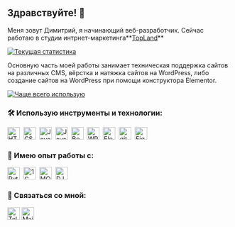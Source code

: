 ## Здравствуйте! 👋

Меня зовут Димитрий, я начинающий веб-разработчик. Сейчас работаю в студии интрнет-маркетинга**[TopLand](https://topland-rnd.ru/)**

[![Текущая статистика](https://github-readme-stats.vercel.app/api?username=DiPokemon&show_icons=true&count_private=true&hide=stars,issues,contribs&theme=buefy)](https://github.com/DiPokemon?tab=repositories)

Основную часть моей работы занимает техническая поддержка сайтов на различных CMS, вёрстка и натяжка сайтов на WordPress, либо создание сайтов на WordPress при помощи конструктора Elementor.

[![Чаще всего использую](https://github-readme-stats.vercel.app/api/top-langs/?username=DiPokemon&layout=compact&hide=html&theme=buefy)](https://github.com/DiPokemon?tab=repositories)

### :hammer_and_wrench: Использую инструменты и технологии:
<img src="https://img.shields.io/badge/HTML5-282C34?logo=html5" alt="HTML5 logo" title="HTML5" height="28" />&nbsp;
<img src="https://img.shields.io/badge/CSS3-282C34?logo=css3&logoColor=1572B6" alt="CSS3 logo" title="CSS3" height="28" />&nbsp;
<img src="https://img.shields.io/badge/JavaScript-282C34?logo=javascript" alt="JavaScript logo" title="JavaScript" height="28" />&nbsp;
<img src="https://img.shields.io/badge/PHP-282C34?logo=php" alt="JavaScript logo" title="JavaScript" height="28" />&nbsp;
<img src="https://img.shields.io/badge/Bootstrap-282C34?logo=Bootstrap" alt="Bootstrap logo" title="Bootstrap" height="28" />&nbsp;
<img src="https://img.shields.io/badge/WP-282C34?logo=wordpress" alt="WP logo" title="WP" height="28" />&nbsp;
<img src="https://img.shields.io/badge/Elementor-282C34?logo=Elementor" alt="Elementor logo" title="Elementor" height="28" />&nbsp;
<img src="https://img.shields.io/badge/git-282C34?logo=git" alt="git logo" title="git" height="28" />&nbsp;
<img src="https://img.shields.io/badge/Figma-282C34?logo=figma" alt="Figma logo" title="Figma" height="28" />&nbsp;

### 🤔 Имею опыт работы с:
<img src="https://img.shields.io/badge/Python-282C34?logo=python" alt="Python logo" title="Python" height="28" />&nbsp;
<img src="https://img.shields.io/badge/1%D0%A1_%D0%91%D0%B8%D1%82%D1%80%D0%B8%D0%BA%D1%81-282C34?logo=1c-bitrix" alt="1C logo" title="1C" height="28" />&nbsp;
<img src="https://img.shields.io/badge/MODX-282C34?logo=MODX" alt="MODX logo" title="MODX" height="28" />&nbsp;
<img src="https://img.shields.io/badge/Django-092E20?style=for-the-badge&logo=django&logoColor=white" alt="DJango logo" title="DJANGO" height="28" />&nbsp;

### :mag_right: Связаться со мной:
[<img src="https://img.shields.io/badge/Telegram-282C34?logo=telegram" alt="Telegram logo" title="Telegram" height="28" />](https://t.me/DiPokemon)
[<img src="https://img.shields.io/badge/Email-282C34?logo=Mail.Ru" alt="Mail.Ru logo" title="Mail.Ru" height="28" />](mailto:dimitrnklnk@gmail.com)


<!--
**DiPokemon/DiPokemon** is a ✨ _special_ ✨ repository because its `README.md` (this file) appears on your GitHub profile.

Here are some ideas to get you started:

- 🔭 I’m currently working on ...
- 🌱 I’m currently learning ...
- 👯 I’m looking to collaborate on ...
- 🤔 I’m looking for help with ...
- 💬 Ask me about ...
- 📫 How to reach me: ...
- 😄 Pronouns: ...
- ⚡ Fun fact: ...
-->
